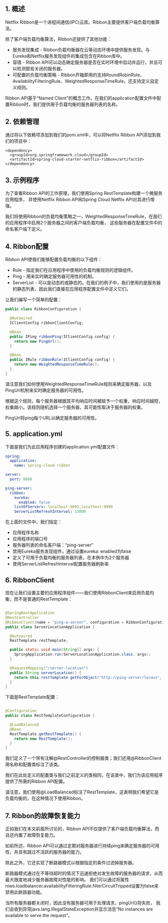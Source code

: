 ## 1. 概述

Netflix Ribbon是一个进程间通信(IPC)云库。Ribbon主要提供客户端负载均衡算法。

除了客户端负载均衡算法，Ribbon还提供了其他功能：

+ 服务发现集成 - Ribbon负载均衡器在云等动态环境中提供服务发现。与Eureka和Netflix服务发现组件的集成包含在Ribbon库中。
+ 容错 - Ribbon API可以动态确定服务器是否在实时环境中启动并运行，并且可以检测那些关闭的服务器。
+ 可配置的负载均衡策略 - Ribbon开箱即用的支持RoundRobinRule、AvailabilityFilteringRule、WeightedResponseTimeRule，还支持定义自定义规则。

Ribbon API基于“Named Client”的概念工作。在我们的application配置文件中配置Ribbon时，我们提供用于负载均衡的服务器列表的名称。

## 2. 依赖管理

通过将以下依赖项添加到我们的pom.xml中，可以将Netflix Ribbon API添加到我们的项目中：

```
<dependency>
  <groupId>org.springframework.cloud</groupId>
  <artifactId>spring-cloud-starter-netflix-ribbon</artifactId>
</dependency>
```

## 3. 示例程序

为了查看Ribbon API的工作原理，我们使用Spring RestTemplate构建一个微服务应用程序，
并使用Netflix Ribbon API和Spring Cloud Netflix API对其进行增强。

我们将使用Ribbon的负载均衡策略之一，WeightedResponseTimeRule，在我们的应用程序中启用2个服务器之间的客户端负载均衡，
这些服务器在配置文件中的命名客户端下定义。

## 4. Ribbon配置

Ribbon API使我们能够配置负载均衡的以下组件：

+ Rule - 指定我们在应用程序中使用的负载均衡规则的逻辑组件。
+ Ping - 用来实时确定服务器可用性的机制。
+ ServerList - 可以是动态的或静态的。在我们的例子中，我们使用的是服务器的静态列表，因此我们直接在应用程序配置文件中定义它们。

让我们编写一个简单的配置：

```java
public class RibbonConfiguration {

  @Autowired
  IClientConfig ribbonClientConfig;

  @Bean
  public IPing ribbonPing(IClientConfig config) {
    return new PingUrl();
  }

  @Bean
  public IRule ribbonRule(IClientConfig config) {
    return new WeightedResponseTimeRule();
  }
}
```

请注意我们如何使用WeightedResponseTimeRule规则来确定服务器，以及PingUrl机制来实时确定服务器的可用性。

根据这个规则，每个服务器根据其平均响应时间被赋予一个权重，响应时间越短，权重越小。该规则随机选择一个服务器，其可能性取决于服务器的权重。

PingUrl将ping每个URL以确定服务器的可用性。

## 5. application.yml

下面是我们为此应用程序创建的application.yml配置文件：

```yaml
spring:
  application:
    name: spring-cloud-ribbon

server:
  port: 8888

ping-server:
  ribbon:
    eureka:
      enabled: false
    listOfServers: localhost:9092,localhost:9999
    ServerListRefreshInterval: 15000
```

在上面的文件中，我们指定：

+ 应用程序名称
+ 应用程序的端口号
+ 服务器列表的命名客户端：“ping-server”
+ 禁用Eureka服务发现组件，通过设置eureka: enabled为false
+ 定义了可用于负载均衡的服务器列表，在本例中为2个服务器
+ 使用ServerListRefreshInterval配置服务器刷新率

## 6. RibbonClient

现在让我们设置主要的应用程序组件——我们使用RibbonClient来启用负载均衡，而不是普通的RestTemplate：

```java

@SpringBootApplication
@RestController
@RibbonClient(name = "ping-a-server", configuration = RibbonConfiguration.class)
public class ServerLocationApplication {

  @Autowired
  RestTemplate restTemplate;

  public static void main(String[] args) {
    SpringApplication.run(ServerLocationApplication.class, args);
  }

  @RequestMapping("/server-location")
  public String serverLocation() {
    return this.restTemplate.getForObject("http://ping-server/locaus", String.class);
  }
}
```

下面是RestTemplate配置：

```java

@Configuration
public class RestTemplateConfiguration {

  @LoadBalanced
  @Bean
  RestTemplate getRestTemplate() {
    return new RestTemplate();
  }
}
```

我们定义了一个带有注解@RestController的控制器类；我们还用@RibbonClient用名称和配置类标注了该类。

我们在此处定义的配置类与我们之前定义的类相同，在该类中，我们为该应用程序提供了所需的Ribbon API配置。

请注意，我们使用@LoadBalanced标注了RestTemplate，这表明我们希望它是负载均衡的，在这种情况下使用Ribbon。

## 7. Ribbon的故障恢复能力

正如我们在本文前面所讨论的，Ribbon API不仅提供了客户端负载均衡算法，而且还内置了故障恢复能力。

如前所述，Ribbon API可以通过定期对服务器进行持续ping来确定服务器的可用性，并具有跳过不活跃的服务器的能力。

除此之外，它还实现了断路器模式以根据指定的条件过滤掉服务器。

断路器模式通过在不等待超时的情况下迅速拒绝对发生故障的服务器的请求，从而最大限度地减少服务器故障对性能的影响。
我们可以通过将属性niws.loadbalancer.availabilityFilteringRule.filterCircuitTripped设置为false来禁用此断路器功能。

当所有服务器都关闭时，因此没有服务器可用于处理请求，pingUrl()将失败，
我们会收到异常java.lang.IllegalStateException并显示消息“No instances are available to serve the request”。